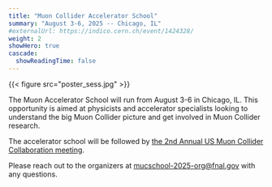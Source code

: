```yaml
---
title: "Muon Collider Accelerator School"
summary: "August 3-6, 2025 -- Chicago, IL"
#externalUrl: https://indico.cern.ch/event/1424328/
weight: 2
showHero: true
cascade:
  showReadingTime: false
---
```


{{< figure src="poster_sess.jpg" >}}

The Muon Accelerator School will run from August 3-6 in Chicago, IL. This opportunity is aimed at physicists and accelerator specialists looking to understand the big Muon Collider picture and get involved in Muon Collider research.

The accelerator school will be followed by [the 2nd Annual US Muon Collider Collaboration meeting](/event_items_upcoming/2025-08-07/).

Please reach out to the organizers at <mucschool-2025-org@fnal.gov> with any questions.
